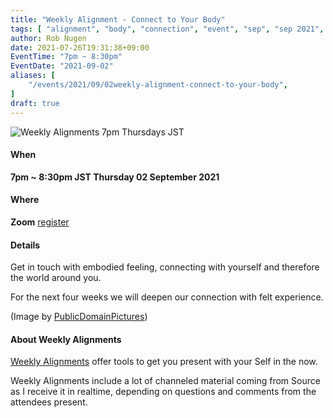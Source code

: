 ```yaml
---
title: "Weekly Alignment - Connect to Your Body"
tags: [ "alignment", "body", "connection", "event", "sep", "sep 2021", "weekly" ]
author: Rob Nugen
date: 2021-07-26T19:31:38+09:00
EventTime: "7pm ~ 8:30pm"
EventDate: "2021-09-02"
aliases: [
    "/events/2021/09/02weekly-alignment-connect-to-your-body",
]
draft: true
---
```


<img
src="https://b.robnugen.com/blog/2021/2021_aug_connection_body.jpg"
alt="Weekly Alignments 7pm Thursdays JST"
class="title" />

#### When

**7pm ~ 8:30pm JST Thursday 02 September 2021**

#### Where

**Zoom** [register](/weekly-alignments/registration/)

#### Details

Get in touch with embodied feeling, connecting with yourself and therefore the world around you.

For the next four weeks we will deepen our connection with felt experience.

(Image by <a href="https://pixabay.com/users/publicdomainpictures-14/">PublicDomainPictures</a>)

#### About Weekly Alignments

[Weekly Alignments](/weekly-alignments/) offer tools to get you present with your Self in the now.

Weekly Alignments include a lot of channeled material coming from
Source as I receive it in realtime, depending on questions and
comments from the attendees present.
